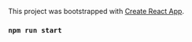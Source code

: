 This project was bootstrapped with [Create React App](https://github.com/facebook/create-react-app).

### `npm run start`

